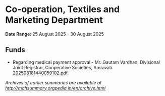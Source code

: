 # Co-operation, Textiles and Marketing Department

**Date Range**: 25 August 2025 - 30 August 2025


## Funds
- Regarding medical payment approval - Mr. Gautam Vardhan, Divisional Joint Registrar, Cooperative Societies, Amravati.\
  [202508181440059102.pdf](https://gr.maharashtra.gov.in/Site/Upload/Government%20Resolutions/English/202508181440059102.pdf)


*Archives of earlier summaries are available at http://mahsummary.orgpedia.in/en/archive.html*